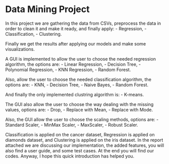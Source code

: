 # Data Mining Project

In this project we are gathering the data from CSVs, preprocess the data in order to clean it and make it ready, and finally apply: 
      - Regression, 
      - Classification, 
      - Clustering. 
      
Finally we get the results after applying our models and make some visualizations.

A GUI is implemented to allow the user to choose the needed regression algorithm, the options are:
    - Linear Regression,
    - Decision Tree,
    - Polynomial Regression,
    - KNN Regression,
    - Random Forest.
    
Also, allow the user to choose the needed classification algorithm, the options are:
    - KNN,
    - Decision Tree,
    - Naive Bayes,
    - Random Forest.
    
And finally the only implemented clustring algorithm is:
    - K-means.

The GUI also allow the user to choose the way dealing with the missing values, options are:
    - Drop,
    - Replace with Mean,
    - Replace with Mode.
    
Also, the GUI allow the user to choose the scaling methods, options are:
    - Standard Scaler,
    - MinMax Scaler,
    - MaxScaler,
    - Robust Scaler.

Classification is applied on the cancer dataset, Regression is applied on diamonds dataset, and Clustering is applied on the iris dataset. 
In the report attached we are discussing our implementation, the added features, you will also find a user guide, and some test cases. 
At the end you will find our codes. Anyway, I hope this quick introduction has helped you.
